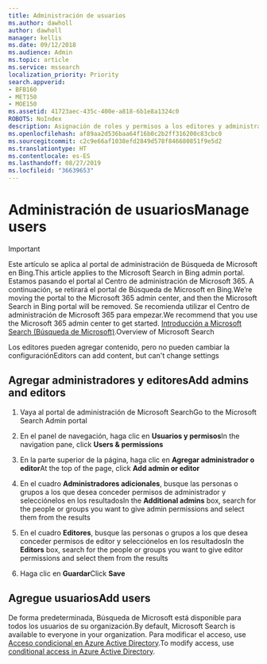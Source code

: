 ```yaml
---
title: Administración de usuarios
ms.author: dawholl
author: dawholl
manager: kellis
ms.date: 09/12/2018
ms.audience: Admin
ms.topic: article
ms.service: mssearch
localization_priority: Priority
search.appverid:
- BFB160
- MET150
- MOE150
ms.assetid: 41723aec-435c-400e-a818-6b1e8a1324c0
ROBOTS: NoIndex
description: Asignación de roles y permisos a los editores y administradores de Búsqueda de Microsoft
ms.openlocfilehash: af89aa2d536baa64f16b0c2b2ff316200c83cbc0
ms.sourcegitcommit: c2c9e66af1038efd2849d578f846680851f9e5d2
ms.translationtype: HT
ms.contentlocale: es-ES
ms.lasthandoff: 08/27/2019
ms.locfileid: "36639653"
---
```

# <a name="manage-users"></a><span data-ttu-id="a1907-103">Administración de usuarios</span><span class="sxs-lookup"><span data-stu-id="a1907-103">Manage users</span></span>

> [!IMPORTANT]
> <span data-ttu-id="a1907-104">Este artículo se aplica al portal de administración de Búsqueda de Microsoft en Bing.</span><span class="sxs-lookup"><span data-stu-id="a1907-104">This article applies to the Microsoft Search in Bing admin portal.</span></span> <span data-ttu-id="a1907-105">Estamos pasando el portal al Centro de administración de Microsoft 365. A continuación, se retirará el portal de Búsqueda de Microsoft en Bing.</span><span class="sxs-lookup"><span data-stu-id="a1907-105">We’re moving the portal to the Microsoft 365 admin center, and then the Microsoft Search in Bing portal will be removed.</span></span> <span data-ttu-id="a1907-106">Se recomienda utilizar el Centro de administración de Microsoft 365 para empezar.</span><span class="sxs-lookup"><span data-stu-id="a1907-106">We recommend that you use the Microsoft 365 admin center to get started.</span></span> <span data-ttu-id="a1907-107">[Introducción a Microsoft Search (Búsqueda de Microsoft)](overview-microsoft-search.md).</span><span class="sxs-lookup"><span data-stu-id="a1907-107">Overview of Microsoft Search</span></span>
    
<span data-ttu-id="a1907-108">Los editores pueden agregar contenido, pero no pueden cambiar la configuración</span><span class="sxs-lookup"><span data-stu-id="a1907-108">Editors can add content, but can't change settings</span></span>
  
## <a name="add-admins-and-editors"></a><span data-ttu-id="a1907-109">Agregar administradores y editores</span><span class="sxs-lookup"><span data-stu-id="a1907-109">Add admins and editors</span></span>

1. <span data-ttu-id="a1907-110">Vaya al portal de administración de Microsoft Search</span><span class="sxs-lookup"><span data-stu-id="a1907-110">Go to the Microsoft Search Admin portal</span></span>
    
2. <span data-ttu-id="a1907-111">En el panel de navegación, haga clic en **Usuarios y permisos**</span><span class="sxs-lookup"><span data-stu-id="a1907-111">In the navigation pane, click **Users &amp; permissions**</span></span>
    
3. <span data-ttu-id="a1907-112">En la parte superior de la página, haga clic en **Agregar administrador o editor**</span><span class="sxs-lookup"><span data-stu-id="a1907-112">At the top of the page, click **Add admin or editor**</span></span>
    
4. <span data-ttu-id="a1907-113">En el cuadro **Administradores adicionales**, busque las personas o grupos a los que desea conceder permisos de administrador y selecciónelos en los resultados</span><span class="sxs-lookup"><span data-stu-id="a1907-113">In the **Additional admins** box, search for the people or groups you want to give admin permissions and select them from the results</span></span> 
    
5. <span data-ttu-id="a1907-114">En el cuadro **Editores**, busque las personas o grupos a los que desea conceder permisos de editor y selecciónelos en los resultados</span><span class="sxs-lookup"><span data-stu-id="a1907-114">In the **Editors** box, search for the people or groups you want to give editor permissions and select them from the results</span></span> 
    
6. <span data-ttu-id="a1907-115">Haga clic en **Guardar**</span><span class="sxs-lookup"><span data-stu-id="a1907-115">Click **Save**</span></span>
    
## <a name="add-users"></a><span data-ttu-id="a1907-116">Agregue usuarios</span><span class="sxs-lookup"><span data-stu-id="a1907-116">Add users</span></span>

<span data-ttu-id="a1907-117">De forma predeterminada, Búsqueda de Microsoft está disponible para todos los usuarios de su organización.</span><span class="sxs-lookup"><span data-stu-id="a1907-117">By default, Microsoft Search is available to everyone in your organization.</span></span> <span data-ttu-id="a1907-118">Para modificar el acceso, use [Acceso condicional en Azure Active Directory](https://docs.microsoft.com/es-ES/azure/active-directory/conditional-access/overview).</span><span class="sxs-lookup"><span data-stu-id="a1907-118">To modify access, use [conditional access in Azure Active Directory](https://docs.microsoft.com/en-us/azure/active-directory/conditional-access/overview).</span></span>